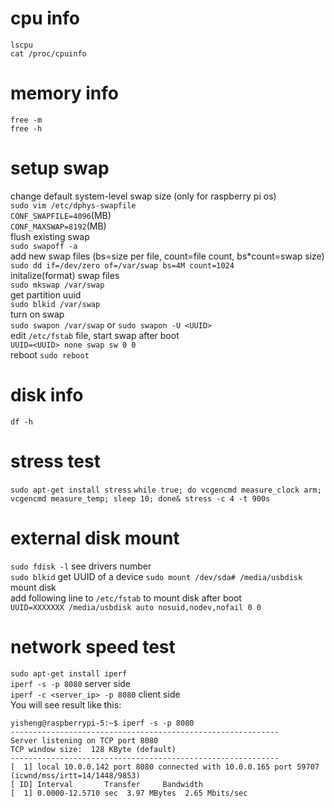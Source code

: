 # cpu info
`lscpu`  
`cat /proc/cpuinfo`  

# memory info
`free -m`  
`free -h`  

# setup swap
change default system-level swap size (only for raspberry pi os)  
`sudo vim /etc/dphys-swapfile`  
`CONF_SWAPFILE=4096`(MB)  
`CONF_MAXSWAP=8192`(MB)   
flush existing swap  
`sudo swapoff -a`  
add new swap files (bs=size per file, count=file count, bs*count=swap size)  
`sudo dd if=/dev/zero of=/var/swap bs=4M count=1024`  
initalize(format) swap files  
`sudo mkswap /var/swap`  
get partition uuid   
`sudo blkid /var/swap`  
turn on swap  
`sudo swapon /var/swap` or `sudo swapon -U <UUID>`  
edit `/etc/fstab` file, start swap after boot  
`UUID=<UUID> none swap sw 0 0`  
reboot
`sudo reboot`

# disk info
`df -h`

# stress test
`sudo apt-get install stress`
`while true; do vcgencmd measure_clock arm; vcgencmd measure_temp; sleep 10; done& stress -c 4 -t 900s`

# external disk mount
`sudo fdisk -l` see drivers number  
`sudo blkid` get UUID of a device
`sudo mount /dev/sda# /media/usbdisk` mount disk  
add following line to `/etc/fstab` to mount disk after boot  
`UUID=XXXXXXX /media/usbdisk auto nosuid,nodev,nofail 0 0`

# network speed test
`sudo apt-get install iperf`   
`iperf -s -p 8080` server side   
`iperf -c <server_ip> -p 8080` client side   
You will see result like this:   
```
yisheng@raspberrypi-5:~$ iperf -s -p 8080
------------------------------------------------------------
Server listening on TCP port 8080
TCP window size:  128 KByte (default)
------------------------------------------------------------
[  1] local 10.0.0.142 port 8080 connected with 10.0.0.165 port 59707 (icwnd/mss/irtt=14/1448/9853)
[ ID] Interval       Transfer     Bandwidth
[  1] 0.0000-12.5710 sec  3.97 MBytes  2.65 Mbits/sec
```